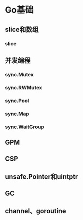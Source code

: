 # Go基础
## slice和数组
### slice

## 并发编程
### sync.Mutex
### sync.RWMutex
### sync.Pool
### sync.Map
### sync.WaitGroup

## GPM

## CSP

## unsafe.Pointer和uintptr

## GC

## channel、goroutine